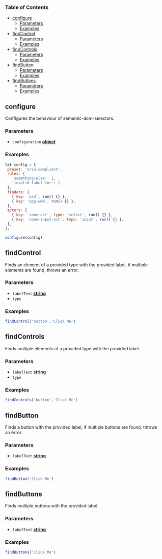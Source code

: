 <!-- Generated by documentation.js. Update this documentation by updating the source code. -->

### Table of Contents

-   [configure][1]
    -   [Parameters][2]
    -   [Examples][3]
-   [findControl][4]
    -   [Parameters][5]
    -   [Examples][6]
-   [findControls][7]
    -   [Parameters][8]
    -   [Examples][9]
-   [findButton][10]
    -   [Parameters][11]
    -   [Examples][12]
-   [findButtons][13]
    -   [Parameters][14]
    -   [Examples][15]

## configure

Configures the behaviour of semantic-dom-selectors.

### Parameters

-   `configuration` **[object][16]** 

### Examples

```javascript
let config = {
 preset: 'aria-compliant',
 rules: {
   'something-else': 1,
   'invalid-label-for': 2,
 },
 finders: [
   { key: 'asd', run() {} },
   { key: 'qqq-www', run() {} },
 ],
 actors: [
   { key: 'some-act', type: 'select', run() {} },
   { key: 'some-input-act', type: 'input', run() {} },
 ],
};

configure(config)
```

## findControl

Finds an element of a provided type with the provided label, if multiple elements are found,
throws an error.

### Parameters

-   `labelText` **[string][17]** 
-   `type`  

### Examples

```javascript
findControl('button','Click Me')
```

## findControls

Finds multiple elements of a provided type with the provided label.

### Parameters

-   `labelText` **[string][17]** 
-   `type`  

### Examples

```javascript
findControls('button','Click Me')
```

## findButton

Finds a button with the provided label, if multiple buttons are found, throws an error.

### Parameters

-   `labelText` **[string][17]** 

### Examples

```javascript
findButton('Click Me')
```

## findButtons

Finds multiple buttons with the provided label.

### Parameters

-   `labelText` **[string][17]** 

### Examples

```javascript
findButtons('Click Me')
```

[1]: #configure

[2]: #parameters

[3]: #examples

[4]: #findcontrol

[5]: #parameters-1

[6]: #examples-1

[7]: #findcontrols

[8]: #parameters-2

[9]: #examples-2

[10]: #findbutton

[11]: #parameters-3

[12]: #examples-3

[13]: #findbuttons

[14]: #parameters-4

[15]: #examples-4

[16]: https://developer.mozilla.org/docs/Web/JavaScript/Reference/Global_Objects/Object

[17]: https://developer.mozilla.org/docs/Web/JavaScript/Reference/Global_Objects/String

